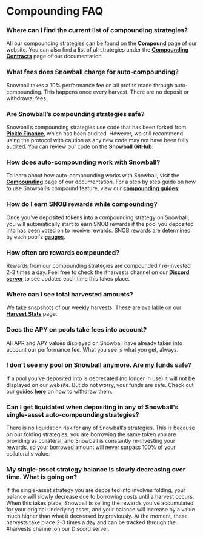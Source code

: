 # Compounding FAQ

### Where can I find the current list of compounding strategies?

All our compounding strategies can be found on the [**Compound**](https://app.snowball.network/compound-and-earn) page of our website. You can also find a list of all strategies under the [**Compounding Contracts**](../smart-contracts/compounding-contracts/) page of our documentation.

### What fees does Snowball charge for auto-compounding?

Snowball takes a 10% performance fee on all profits made through auto-compounding. This happens once every harvest. There are no deposit or withdrawal fees.

### Are Snowball’s compounding strategies safe?

Snowball’s compounding strategies use code that has been forked from [**Pickle Finance**](https://www.pickle.finance), which has been audited. However, we still recommend using the protocol with caution as any new code may not have been fully audited. You can review our code on the [**Snowball GitHub**](https://github.com/Snowball-Finance).

### How does auto-compounding work with Snowball?

To learn about how auto-compounding works with Snowball, visit the [**Compounding**](../../products/compounding.md) page of our documentation. For a step by step guide on how to use Snowball’s compound feature, view our [**compounding guides**](../guides/).

### How do I earn SNOB rewards while compounding?

Once you’ve deposited tokens into a compounding strategy on Snowball, you will automatically start to earn SNOB rewards if the pool you deposited into has been voted on to receive rewards. SNOB rewards are determined by each pool's [**gauges**](../../governance/xsnob/gauges.md).

### How often are rewards compounded?

Rewards from our compounding strategies are compounded / re-invested 2-3 times a day. Feel free to check the #harvests channel on our [**Discord server**](https://discord.gg/BPnBYDSqcb) to see updates each time this takes place.

### Where can I see total harvested amounts?

We take snapshots of our weekly harvests. These are available on our [**Harvest Stats**](../harvest-stats.md) page.

### Does the APY on pools take fees into account?

All APR and APY values displayed on Snowball have already taken into account our performance fee. What you see is what you get, always.

### I don't see my pool on Snowball anymore. Are my funds safe?

If a pool you've deposited into is deprecated (no longer in use) it will not be displayed on our website. But do not worry, your funds are safe. Check out our guides [**here**](../guides/) on how to withdraw them.

### Can I get liquidated when depositing in any of Snowball's single-asset auto-compounding strategies?

There is no liquidation risk for any of Snowball's strategies. This is because on our folding strategies, you are borrowing the same token you are providing as collateral, and Snowball is constantly re-investing your rewards, so your borrowed amount will never surpass 100% of your collateral's value.

### My single-asset strategy balance is slowly decreasing over time. What is going on?

If the single-asset strategy you are deposited into involves folding, your balance will slowly decrease due to borrowing costs until a harvest occurs. When this takes place, Snowball is selling the rewards you've accumulated for your original underlying asset, and your balance will increase by a value much higher than what it decreased by previously. At the moment, these harvests take place 2-3 times a day and can be tracked through the #harvests channel on our Discord server.

